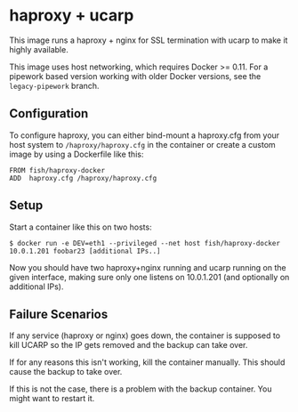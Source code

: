# haproxy + ucarp
This image runs a haproxy + nginx for SSL termination with ucarp to make
it highly available.

This image uses host networking, which requires Docker >= 0.11. For a
pipework based version working with older Docker versions, see the
`legacy-pipework` branch.

## Configuration
To configure haproxy, you can either bind-mount a haproxy.cfg from your
host system to `/haproxy/haproxy.cfg` in the container or create a custom
image by using a Dockerfile like this:

    FROM fish/haproxy-docker
    ADD  haproxy.cfg /haproxy/haproxy.cfg

## Setup
Start a container like this on two hosts:

    $ docker run -e DEV=eth1 --privileged --net host fish/haproxy-docker 10.0.1.201 foobar23 [additional IPs..]

Now you should have two haproxy+nginx running and ucarp running on
the given interface, making sure only one listens on 10.0.1.201
(and optionally on additional IPs).

## Failure Scenarios
If any service (haproxy or nginx) goes down, the container is supposed
to kill UCARP so the IP gets removed and the backup can take over.

If for any reasons this isn't working, kill the container manually.
This should cause the backup to take over.

If this is not the case, there is a problem with the backup container.
You might want to restart it.
